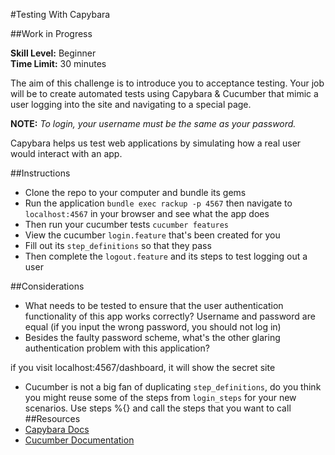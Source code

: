 #Testing With Capybara

##Work in Progress

__Skill Level:__ Beginner  
__Time Limit:__ 30 minutes  

The aim of this challenge is to introduce you to acceptance testing. Your job will be to create automated tests using Capybara & Cucumber that mimic a user logging into the site and navigating to a special page.

__NOTE:__ _To login, your username must be the same as your password._

Capybara helps us test web applications by simulating how a real user would interact with an app. 

##Instructions
- Clone the repo to your computer and bundle its gems
- Run the application `bundle exec rackup -p 4567` then navigate to `localhost:4567` in your browser and see what the app does
- Then run your cucumber tests `cucumber features`
- View the cucumber `login.feature` that's been created for you
- Fill out its `step_definitions` so that they pass
- Then complete the `logout.feature` and its steps to test logging out a user

##Considerations
- What needs to be tested to ensure that the user authentication functionality of this app works correctly?
Username and password are equal (if you input the wrong password, you should not log in)
- Besides the faulty password scheme, what's the other glaring authentication problem with this application?

if you visit localhost:4567/dashboard, it will show the secret site
- Cucumber is not a big fan of duplicating `step_definitions`, do you think you might reuse some of the steps from `login_steps` for your new scenarios.
Use steps %{} and call the steps that you want to call
##Resources
- [Capybara Docs](https://github.com/jnicklas/capybara)
- [Cucumber Documentation](http://cukes.info/)
